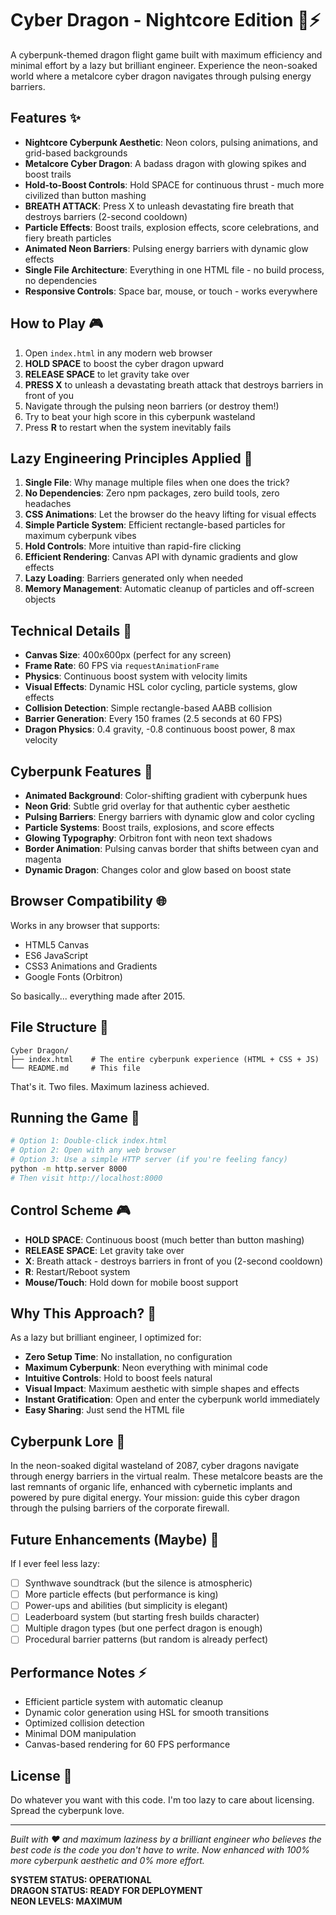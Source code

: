 # Cyber Dragon - Nightcore Edition 🐲⚡

A cyberpunk-themed dragon flight game built with maximum efficiency and minimal effort by a lazy but brilliant engineer. Experience the neon-soaked world where a metalcore cyber dragon navigates through pulsing energy barriers.

## Features ✨

- **Nightcore Cyberpunk Aesthetic**: Neon colors, pulsing animations, and grid-based backgrounds
- **Metalcore Cyber Dragon**: A badass dragon with glowing spikes and boost trails
- **Hold-to-Boost Controls**: Hold SPACE for continuous thrust - much more civilized than button mashing
- **BREATH ATTACK**: Press X to unleash devastating fire breath that destroys barriers (2-second cooldown)
- **Particle Effects**: Boost trails, explosion effects, score celebrations, and fiery breath particles
- **Animated Neon Barriers**: Pulsing energy barriers with dynamic glow effects
- **Single File Architecture**: Everything in one HTML file - no build process, no dependencies
- **Responsive Controls**: Space bar, mouse, or touch - works everywhere

## How to Play 🎮

1. Open `index.html` in any modern web browser
2. **HOLD SPACE** to boost the cyber dragon upward
3. **RELEASE SPACE** to let gravity take over
4. **PRESS X** to unleash a devastating breath attack that destroys barriers in front of you
5. Navigate through the pulsing neon barriers (or destroy them!)
6. Try to beat your high score in this cyberpunk wasteland
7. Press **R** to restart when the system inevitably fails

## Lazy Engineering Principles Applied 🧠

1. **Single File**: Why manage multiple files when one does the trick?
2. **No Dependencies**: Zero npm packages, zero build tools, zero headaches
3. **CSS Animations**: Let the browser do the heavy lifting for visual effects
4. **Simple Particle System**: Efficient rectangle-based particles for maximum cyberpunk vibes
5. **Hold Controls**: More intuitive than rapid-fire clicking
6. **Efficient Rendering**: Canvas API with dynamic gradients and glow effects
7. **Lazy Loading**: Barriers generated only when needed
8. **Memory Management**: Automatic cleanup of particles and off-screen objects

## Technical Details 🔧

- **Canvas Size**: 400x600px (perfect for any screen)
- **Frame Rate**: 60 FPS via `requestAnimationFrame`
- **Physics**: Continuous boost system with velocity limits
- **Visual Effects**: Dynamic HSL color cycling, particle systems, glow effects
- **Collision Detection**: Simple rectangle-based AABB collision
- **Barrier Generation**: Every 150 frames (2.5 seconds at 60 FPS)
- **Dragon Physics**: 0.4 gravity, -0.8 continuous boost power, 8 max velocity

## Cyberpunk Features 🌃

- **Animated Background**: Color-shifting gradient with cyberpunk hues
- **Neon Grid**: Subtle grid overlay for that authentic cyber aesthetic
- **Pulsing Barriers**: Energy barriers with dynamic glow and color cycling
- **Particle Systems**: Boost trails, explosions, and score effects
- **Glowing Typography**: Orbitron font with neon text shadows
- **Border Animation**: Pulsing canvas border that shifts between cyan and magenta
- **Dynamic Dragon**: Changes color and glow based on boost state

## Browser Compatibility 🌐

Works in any browser that supports:
- HTML5 Canvas
- ES6 JavaScript
- CSS3 Animations and Gradients
- Google Fonts (Orbitron)

So basically... everything made after 2015.

## File Structure 📁

```
Cyber Dragon/
├── index.html    # The entire cyberpunk experience (HTML + CSS + JS)
└── README.md     # This file
```

That's it. Two files. Maximum laziness achieved.

## Running the Game 🚀

```bash
# Option 1: Double-click index.html
# Option 2: Open with any web browser
# Option 3: Use a simple HTTP server (if you're feeling fancy)
python -m http.server 8000
# Then visit http://localhost:8000
```

## Control Scheme 🎮

- **HOLD SPACE**: Continuous boost (much better than button mashing)
- **RELEASE SPACE**: Let gravity take over
- **X**: Breath attack - destroys barriers in front of you (2-second cooldown)
- **R**: Restart/Reboot system
- **Mouse/Touch**: Hold down for mobile boost support

## Why This Approach? 🤔

As a lazy but brilliant engineer, I optimized for:
- **Zero Setup Time**: No installation, no configuration
- **Maximum Cyberpunk**: Neon everything with minimal code
- **Intuitive Controls**: Hold to boost feels natural
- **Visual Impact**: Maximum aesthetic with simple shapes and effects
- **Instant Gratification**: Open and enter the cyberpunk world immediately
- **Easy Sharing**: Just send the HTML file

## Cyberpunk Lore 📖

In the neon-soaked digital wasteland of 2087, cyber dragons navigate through energy barriers in the virtual realm. These metalcore beasts are the last remnants of organic life, enhanced with cybernetic implants and powered by pure digital energy. Your mission: guide this cyber dragon through the pulsing barriers of the corporate firewall.

## Future Enhancements (Maybe) 🔮

If I ever feel less lazy:
- [ ] Synthwave soundtrack (but the silence is atmospheric)
- [ ] More particle effects (but performance is king)
- [ ] Power-ups and abilities (but simplicity is elegant)
- [ ] Leaderboard system (but starting fresh builds character)
- [ ] Multiple dragon types (but one perfect dragon is enough)
- [ ] Procedural barrier patterns (but random is already perfect)

## Performance Notes ⚡

- Efficient particle system with automatic cleanup
- Dynamic color generation using HSL for smooth transitions
- Optimized collision detection
- Minimal DOM manipulation
- Canvas-based rendering for 60 FPS performance

## License 📄

Do whatever you want with this code. I'm too lazy to care about licensing. Spread the cyberpunk love.

---

*Built with ❤️ and maximum laziness by a brilliant engineer who believes the best code is the code you don't have to write. Now enhanced with 100% more cyberpunk aesthetic and 0% more effort.*

**SYSTEM STATUS: OPERATIONAL**  
**DRAGON STATUS: READY FOR DEPLOYMENT**  
**NEON LEVELS: MAXIMUM** 
